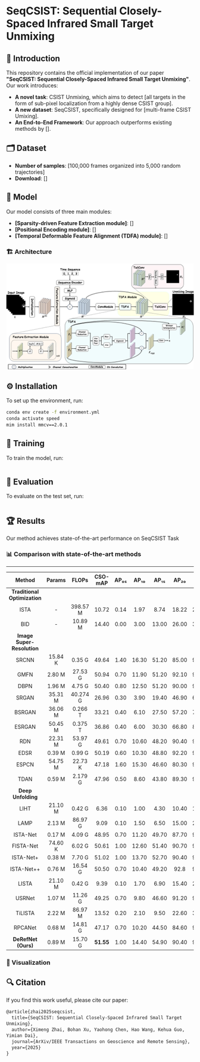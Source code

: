 # SeqCSIST: Sequential Closely-Spaced Infrared Small Target Unmixing

## 📘 Introduction
This repository contains the official implementation of our paper **"SeqCSIST: Sequential Closely-Spaced Infrared Small Target Unmixing"**. Our work introduces:
- **A novel task**: CSIST Unmixing, which aims to detect [all targets in the form of sub-pixel localization from a highly dense CSIST group].
- **A new dataset**: SeqCSIST, specifically designed for [multi-frame CSIST Umixing].
- **An End-to-End Framework**: Our approach outperforms existing methods by [].

## 🗂 Dataset
- **Number of samples**: [100,000 frames organized into 5,000 random trajectories]
- **Download**: []

## 🔧 Model
Our model consists of three main modules:
- **[Sparsity-driven Feature Extraction module]**: []
- **[Positional Encoding module]**: []
- **[Temporal Deformable Feature Alignment (TDFA) module]**: []

### 🏗 Architecture
![Model Architecture](picture/DeRefNet.png)

## ⚙ Installation
To set up the environment, run:
```bash
conda env create -f environment.yml
conda activate speed
mim install mmcv==2.0.1
```

## 🚀 Training
To train the model, run:
```bash

```

## 🎯 Evaluation
To evaluate on the test set, run:
```bash

```

## 🏆 Results
Our method achieves state-of-the-art performance on SeqCSIST Task
### 📊 Comparison with state-of-the-art methods
---

| Method                  | Params  | FLOPs    | CSO-mAP  | AP₀₅  | AP₁₀  | AP₁₅  | AP₂₀  | AP₂₅  |
| :------------------------------: | :-----: | :----: | :-----: | :---: | :---: | :---: | :---: | :---: |
| **Traditional Optimization** |          |           |           |        |        |        |        |        |
| ISTA                | -        | 398.57 M  | 10.72     | 0.14   | 1.97   | 8.74   | 18.22  | 24.53  |
| BID                 | -        | 10.89 M   | 14.40     | 0.00   | 3.00   | 13.00  | 26.00  | 30.00  |
| **Image Super-Resolution**   |          |           |           |        |        |        |        |        |
| SRCNN               | 15.84 K  | 0.35 G    | 49.64     | 1.40   | 16.30  | 51.20  | 85.00  | 94.30  |
| GMFN                | 2.80 M   | 27.53 G   | 50.94     | 0.70   | 11.90  | 51.20  | 92.10  | 98.80  |
| DBPN                | 1.96 M   | 4.75 G    | 50.40     | 0.80   | 12.50  | 51.20  | 90.00  | 97.40  |
| SRGAN               | 35.31 M  | 40.274 G  | 26.96     | 0.30   | 3.90   | 19.40  | 46.90  | 64.30  |
| BSRGAN              | 36.06 M  | 0.266 T   | 33.21     | 0.40   | 6.10   | 27.50  | 57.20  | 74.90  |
| ESRGAN              | 50.45 M  | 0.375 T   | 36.86     | 0.40   | 6.00   | 30.30  | 66.80  | 80.70  |
| RDN                 | 22.31 M  | 53.97 G   | 49.61     | 0.70   | 10.60  | 48.20  | 90.40  | 98.20  |
| EDSR                | 0.39 M   | 0.99 G    | 50.19     | 0.60   | 10.30  | 48.80  | 92.20  | 99.00  |
| ESPCN               | 54.75 M  | 22.73 K   | 47.18     | 1.60   | 15.30  | 46.60  | 80.30  | 92.00  |
| TDAN                | 0.59 M   | 2.179 G   | 47.96     | 0.50   | 8.60   | 43.80  | 89.30  | 97.50  |
| **Deep Unfolding**           |          |           |           |        |        |        |        |        |
| LIHT                | 21.10 M  | 0.42 G    | 6.36      | 0.10   | 1.00   | 4.30   | 10.40  | 16.00  |
| LAMP                | 2.13 M   | 86.97 G   | 9.09      | 0.10   | 1.50   | 6.50   | 15.00  | 22.30  |
| ISTA-Net            | 0.17 M   | 4.09 G    | 48.95     | 0.70   | 11.20  | 49.70  | 87.70  | 95.40  |
| FISTA-Net           | 74.60 K  | 6.02 G    | 50.61     | 1.00   | 12.60  | 51.40  | 90.70  | 97.30  |
| ISTA-Net+           | 0.38 M   | 7.70 G    | 51.02     | 1.00   | 13.70  | 52.70  | 90.40  | 93.70  |
| ISTA-Net++          | 0.76 M   | 16.54 G   | 50.50     | 0.70   | 10.40  | 49.20  | 92.8   | 99.40  |
| LISTA               | 21.10 M  | 0.42 G    | 9.39      | 0.10   | 1.70   | 6.90   | 15.40  | 22.70  |
| USRNet              | 1.07 M   | 11.26 G   | 49.25     | 0.70   | 9.80   | 46.60  | 91.20  | 98.90  |
| TiLISTA             | 2.22 M   | 86.97 M   | 13.52     | 0.20   | 2.10   | 9.50   | 22.60  | 33.30  |
| RPCANet             | 0.68 M   | 14.81 G   | 47.17     | 0.70   | 10.20  | 44.50  | 84.60  | 95.90  |
| **DeRefNet (Ours)**     | 0.89 M   | 15.70 G   | **51.55** | 1.00   | 14.40  | 54.90  | 90.40  | 97.10  |

### 🎥 Visualization

## 🔍 Citation
If you find this work useful, please cite our paper:
```
@article{zhai2025seqcsist,
  title={SeqCSIST: Sequential Closely-Spaced Infrared Small Target Unmixing},
  author={Ximeng Zhai, Bohan Xu, Yaohong Chen, Hao Wang, Kehua Guo, Yimian Dai},
  journal={ArXiv/IEEE Transactions on Geoscience and Remote Sensing},
  year={2025}
}
```

